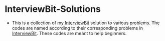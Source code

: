 # InterviewBit-Solutions
* This is a collection of my [InterviewBit](https://www.interviewbit.com/courses/programming/) solution to various problems. The codes are named according to their corresponding problems in [InterviewBit](https://www.interviewbit.com/courses/programming/). These codes are meant to help beginners.

